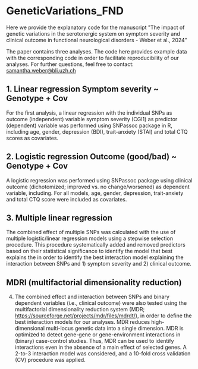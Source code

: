 # GeneticVariations_FND

Here we provide the explanatory code for the manuscript "The impact of genetic variations in the serotonergic system on symptom severity and clinical outcome in functional neurological disorders - Weber et al., 2024"

The paper contains three analyses. The code here provides example data with the corresponding code in order to facilitate reproducibility of our analyses. For further questions, feel free to contact: samantha.weber@bli.uzh.ch

## 1. Linear regression Symptom severity ~ Genotype + Cov
For the first analysis, a linear regression with the individual SNPs as outcome (independent) variable symptom severity (CGI1) as predictor (dependent) variable was performed using SNPassoc package in R, including age, gender, depression (BDI), trait-anxiety (STAI) and total CTQ scores as covariates. 

## 2. Logistic regression Outcome (good/bad) ~ Genotype + Cov
A logistic regression was performed using SNPassoc package using clinical outcome (dichotomized; improved vs. no change/worsened) as dependent variable, including. For all models, age, gender, depression, trait-anxiety and total CTQ score were included as covariates. 

## 3. Multiple linear regression
The combined effect of multiple SNPs was calculated with the use of multiple logistic/linear regression models using a stepwise selection procedure. This procedure systematically added and removed predictors based on their statistical significance to identify the model that best explains the in order to identify the best interaction model explaining the interaction between SNPs and 1) symptom severity and 2) clinical outcome. 

## MDRI (multifactorial dimensionality reduction)
4. The combined effect and interaction between SNPs and binary dependent variables (i.e., clinical outcome) were also tested using the multifactorial dimensionality reduction system (MDR; https://sourceforge.net/projects/mdr/files/mdrdt/), in order to define the best interaction models for our analyses. MDR reduces high-dimensional multi-locus genetic data into a single dimension. MDR is optimized to detect gene-gene or gene-environment interactions in (binary) case-control studies. Thus, MDR can be used to identify interactions even in the absence of a main effect of selected genes. A 2-to-3 interaction model was considered, and a 10-fold cross validation (CV) procedure was applied. 


